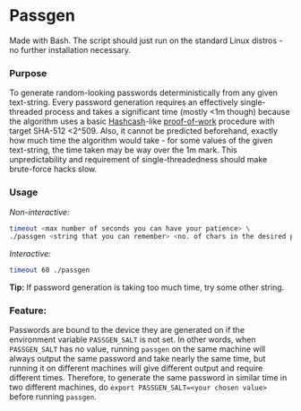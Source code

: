 # Passgen

Made with Bash. The script should just run on the standard Linux distros - no further installation necessary.

### Purpose

To generate random-looking passwords deterministically from any given text-string. Every password generation requires an effectively single-threaded process and takes a significant time (mostly <1m though) because the algorithm uses a basic [Hashcash](https://en.bitcoin.it/wiki/Hashcash)-like [proof-of-work](https://en.bitcoin.it/wiki/Proof_of_work) procedure with target SHA-512 <2^509. Also, it cannot be predicted beforehand, exactly how much time the algorithm would take - for some values of the given text-string, the time taken may be way over the 1m mark. This unpredictability and requirement of single-threadedness should make brute-force hacks slow.

### Usage

*Non-interactive:*

```bash
timeout <max number of seconds you can have your patience> \
./passgen <string that you can remember> <no. of chars in the desired password>
```

*Interactive:*

```bash
timeout 60 ./passgen
```

**Tip:** If password generation is taking too much time, try some other string.

### Feature:

Passwords are bound to the device they are generated on if the environment variable `PASSGEN_SALT` is not set. In other words, when `PASSGEN_SALT` has no value, running `passgen` on the same machine will always output the same password and take nearly the same time, but running it on different machines will give different output and require different times. Therefore, to generate the same password in similar time in two different machines, do `export PASSGEN_SALT=<your chosen value>` before running `passgen`.

